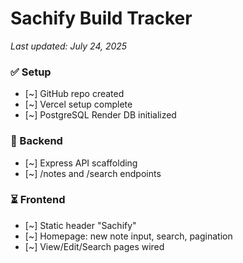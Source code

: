 # Sachify Build Tracker

_Last updated: July 24, 2025_

### ✅ Setup
- [~] GitHub repo created
- [~] Vercel setup complete
- [~] PostgreSQL Render DB initialized

### 🚧 Backend
- [~] Express API scaffolding
- [~] /notes and /search endpoints

### ⏳ Frontend
- [~] Static header "Sachify"
- [~] Homepage: new note input, search, pagination
- [~] View/Edit/Search pages wired 